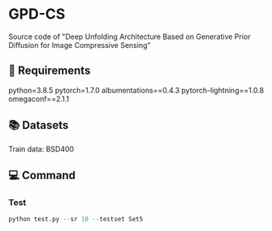 # GPD-CS
Source code of "Deep Unfolding Architecture Based on Generative Prior Diffusion for Image Compressive Sensing"

## 🔨 Requirements
python=3.8.5
pytorch=1.7.0
albumentations==0.4.3
pytorch-lightning==1.0.8
omegaconf==2.1.1

## 📚 Datasets
Train data: BSD400

## 💻 Command
### Test
```python
python test.py --sr 10 --testset Set5
```
